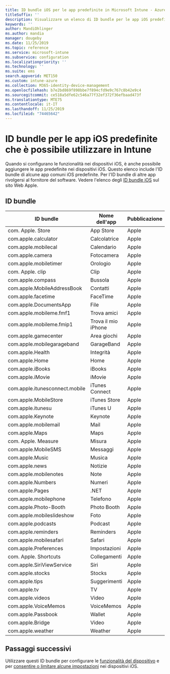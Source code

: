 ```yaml
---
title: ID bundle iOS per le app predefinite in Microsoft Intune - Azure | Microsoft Docs
titleSuffix: ''
description: Visualizzare un elenco di ID bundle per le app iOS predefinite. Utilizzare questi ID bundle per consentire in modo esplicito le app nei profili di configurazione e criteri in Microsoft Intune.
keywords: ''
author: MandiOhlinger
ms.author: mandia
manager: dougeby
ms.date: 11/25/2019
ms.topic: reference
ms.service: microsoft-intune
ms.subservice: configuration
ms.localizationpriority: ''
ms.technology: ''
ms.suite: ems
search.appverid: MET150
ms.custom: intune-azure
ms.collection: M365-identity-device-management
ms.openlocfilehash: b7e2bd869f898bbe7f894cfd9e9c767c8b42e9c4
ms.sourcegitcommit: ce518a5dfe62c546a77f32ef372f36efbaad473f
ms.translationtype: MTE75
ms.contentlocale: it-IT
ms.lasthandoff: 11/25/2019
ms.locfileid: "74465642"
---
```

# <a name="bundle-ids-for-built-in-ios-apps-you-can-use-in-intune"></a>ID bundle per le app iOS predefinite che è possibile utilizzare in Intune

Quando si configurano le funzionalità nei dispositivi iOS, è anche possibile aggiungere le app predefinite nei dispositivi iOS. Questo elenco include l'ID bundle di alcune app comuni iOS predefinite. Per l'ID bundle di altre app rivolgersi al fornitore del software. Vedere l'elenco degli [ID bundle iOS](https://support.apple.com/guide/mdm/ios-bundle-ids-mdm90f60c1ce/web) sul sito Web Apple.

## <a name="bundle-ids"></a>ID bundle

| ID bundle                   | Nome dell'app     | Pubblicazione |
|-----------------------------|--------------|-----------|
| com. Apple. Store             | App Store    | Apple     |
| com.apple.calculator        | Calcolatrice   | Apple     |
| com.apple.mobilecal         | Calendario     | Apple     |
| com.apple.camera            | Fotocamera       | Apple     |
| com.apple.mobiletimer       | Orologio        | Apple     |
| com. Apple. clip             | Clip        | Apple     |
| com.apple.compass           | Bussola      | Apple     |
| com.apple.MobileAddressBook | Contatti     | Apple     |
| com.apple.facetime          | FaceTime     | Apple     |
| com.apple.DocumentsApp      | File        | Apple     |
| com.apple.mobileme.fmf1     | Trova amici | Apple     |
| com.apple.mobileme.fmip1    | Trova il mio iPhone  | Apple     |
| com.apple.gamecenter        | Area giochi  | Apple     |
| com.apple.mobilegarageband  | GarageBand   | Apple     |
| com.apple.Health            | Integrità       | Apple     |
| com.apple.Home              | Home         | Apple     |
| com.apple.iBooks            | iBooks       | Apple     |
| com.apple.iMovie            | iMovie       | Apple     |
| com.apple.itunesconnect.mobile | iTunes Connect | Apple |
| com.apple.MobileStore       | iTunes Store | Apple     |
| com.apple.itunesu           | iTunes U     | Apple     |
| com.apple.Keynote           | Keynote      | Apple     |
| com.apple.mobilemail        | Mail         | Apple     |
| com.apple.Maps              | Maps         | Apple     |
| com. Apple. Measure           | Misura      | Apple     |
| com.apple.MobileSMS         | Messaggi     | Apple     |
| com.apple.Music             | Musica        | Apple     |
| com.apple.news              | Notizie         | Apple     |
| com.apple.mobilenotes       | Note        | Apple     |
| com.apple.Numbers           | Numeri      | Apple     |
| com.apple.Pages             | .NET        | Apple     |
| com.apple.mobilephone       | Telefono        | Apple     |
| com.apple.Photo-Booth       | Photo Booth  | Apple     |
| com.apple.mobileslideshow   | Foto       | Apple     |
| com.apple.podcasts          | Podcast     | Apple     |
| com.apple.reminders         | Reminders    | Apple     |
| com.apple.mobilesafari      | Safari       | Apple     |
| com.apple.Preferences       | Impostazioni     | Apple     |
| com. Apple. Shortcuts         | Collegamenti    | Apple     |
| com.apple.SiriViewService   | Siri         | Apple     |
| com.apple.stocks            | Stocks       | Apple     |
| com.apple.tips              | Suggerimenti         | Apple     |
| com.apple.tv                | TV           | Apple     |
| com.apple.videos            | Video       | Apple     |
| com.apple.VoiceMemos        | VoiceMemos   | Apple     |
| com.apple.Passbook          | Wallet       | Apple     |
| com.apple.Bridge            | Video        | Apple     |
| com.apple.weather           | Weather      | Apple     |      

## <a name="next-steps"></a>Passaggi successivi

Utilizzare questi ID bundle per configurare le [funzionalità del dispositivo](ios-device-features-settings.md) e per [consentire o limitare alcune impostazioni](device-restrictions-ios.md) nei dispositivi iOS.
